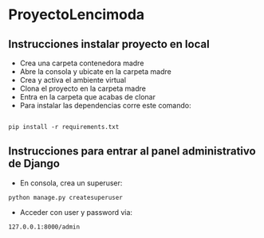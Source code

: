 # ProyectoLencimoda


## Instrucciones instalar proyecto en local
+ Crea una carpeta contenedora madre
+ Abre la consola y ubicate en la carpeta madre
+ Crea y activa el ambiente virtual
+ Clona el proyecto en la carpeta madre
+ Entra en la carpeta que acabas de clonar
+ Para instalar las dependencias corre este comando:
```

pip install -r requirements.txt

```
## Instrucciones para entrar al panel administrativo de Django
+ En consola, crea un superuser:
```
python manage.py createsuperuser

```
+ Acceder con user y password via:
```
127.0.0.1:8000/admin
```